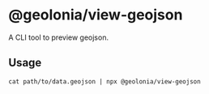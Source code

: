 # @geolonia/view-geojson

A CLI tool to preview geojson.

## Usage

```shell
cat path/to/data.geojson | npx @geolonia/view-geojson
```
